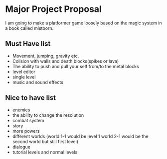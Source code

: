 # Major Project Proposal

I am going to make a platformer game loosely based on the magic system in a book called mistborn.

## Must Have list

- Movement, jumping, gravity etc.
- Colision with walls and death blocks(spikes or lava)
- The ability to push and pull your self from/to the metal blocks
- level editor
- single level
- music and sound effects

## Nice to have list

- enemies
- the ability to change the resolution
- combat system
- story
- more powers
- different worlds (world 1-1 would be level 1 world 2-1 would be the second world but still first level)
- dialogue
- tutorial levels and normal levels
